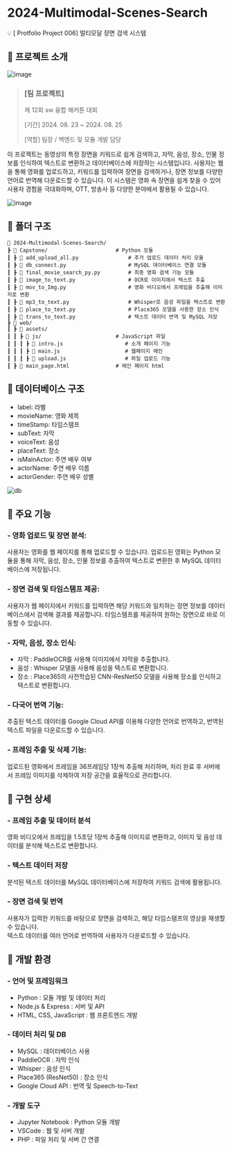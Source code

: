 # 2024-Multimodal-Scenes-Search
💡 [ Protfolio Project 006] 멀티모달 장면 검색 시스템

## 📌 프로젝트 소개
![image](https://github.com/user-attachments/assets/35e499a4-45f2-49f2-bdd3-64d508d34234)  
> ### [팀 프로젝트]
> 제 12회 sw 융합 해커톤 대회
>  
> [기간] 2024. 08. 23 ~ 2024. 08. 25
>  
> [역할] 팀장 / 백엔드 및 모듈 개발 담당  
  
이 프로젝트는 동영상의 특정 장면을 키워드로 쉽게 검색하고, 자막, 음성, 장소, 인물 정보를 인식하여 텍스트로 변환하고 데이터베이스에 저장하는 시스템입니다. 사용자는 웹을 통해 영화를 업로드하고, 키워드를 입력하여 장면을 검색하거나, 장면 정보를 다양한 언어로 번역해 다운로드할 수 있습니다. 이 시스템은 영화 속 장면을 쉽게 찾을 수 있어 사용자 경험을 극대화하며, OTT, 방송사 등 다양한 분야에서 활용될 수 있습니다.

![image](https://github.com/user-attachments/assets/a94daa70-973b-49c5-8fab-969216735140)

## 📌 폴더 구조
    📂 2024-Multimodal-Scenes-Search/  
    ┣ 📂 Capstone/                      # Python 모듈  
    ┃ ┣ 📜 add_upload_all.py                # 추가 업로드 데이터 처리 모듈  
    ┃ ┣ 📜 db_connect.py                    # MySQL 데이터베이스 연결 모듈  
    ┃ ┣ 🔎 final_movie_search_py.py         # 최종 영화 검색 기능 모듈  
    ┃ ┣ 📜 image_to_text.py                 # OCR로 이미지에서 텍스트 추출  
    ┃ ┣ 📜 mov_to_Img.py                    # 영화 비디오에서 프레임을 추출해 이미지로 변환  
    ┃ ┣ 📜 mp3_to_text.py                   # Whisper로 음성 파일을 텍스트로 변환  
    ┃ ┣ 📜 place_to_text.py                 # Place365 모델을 사용한 장소 인식  
    ┃ ┣ 📜 trans_to_text.py                 # 텍스트 데이터 번역 및 MySQL 저장  
    ┣ 📂 web/                       
    ┃ ┣ 📂 assets/                     
    ┃ ┃ ┣ 📂 js/                        # JavaScript 파일   
    ┃ ┃ ┃ ┣ 📜 intro.js                    # 소개 페이지 기능  
    ┃ ┃ ┃ ┣ 📜 main.js                     # 웹페이지 메인  
    ┃ ┃ ┃ ┣ 📜 upload.js                   # 파일 업로드 기능  
    ┃ ┣ 🔎 main_page.html               # 메인 페이지 html

## 📌 데이터베이스 구조
 - label: 라벨  
 - movieName: 영화 제목  
 - timeStamp: 타임스탬프  
 - subText: 자막  
 - voiceText: 음성  
 - placeText: 장소  
 - isMainActor: 주연 배우 여부  
 - actorName: 주연 배우 이름  
 - actorGender: 주연 배우 성별
   
![db](https://github.com/user-attachments/assets/a29ee678-4eb3-4c2b-b9bd-a0e9faf280c9)

## 📌 주요 기능
### - 영화 업로드 및 장면 분석:  
사용자는 영화를 웹 페이지를 통해 업로드할 수 있습니다. 업로드된 영화는 Python 모듈을 통해 자막, 음성, 장소, 인물 정보를 추출하여 텍스트로 변환한 후 MySQL 데이터베이스에 저장됩니다.

### - 장면 검색 및 타임스탬프 제공:  
사용자가 웹 페이지에서 키워드를 입력하면 해당 키워드와 일치하는 장면 정보를 데이터베이스에서 검색해 결과를 제공합니다. 타임스탬프를 제공하여 원하는 장면으로 바로 이동할 수 있습니다.

### - 자막, 음성, 장소 인식:
- 자막 : PaddleOCR를 사용해 이미지에서 자막을 추출합니다.  
- 음성 : Whisper 모델을 사용해 음성을 텍스트로 변환합니다.  
- 장소 : Place365의 사전학습된 CNN-ResNet50 모델을 사용해 장소를 인식하고 텍스트로 변환합니다.  

### - 다국어 번역 기능:
추출된 텍스트 데이터를 Google Cloud API를 이용해 다양한 언어로 번역하고, 번역된 텍스트 파일을 다운로드할 수 있습니다.  

### - 프레임 추출 및 삭제 기능:
업로드된 영화에서 프레임을 36프레임당 1장씩 추출해 처리하며, 처리 완료 후 서버에서 프레임 이미지를 삭제하여 저장 공간을 효율적으로 관리합니다.  

## 📌 구현 상세
### - 프레임 추출 및 데이터 분석
영화 비디오에서 프레임을 1.5초당 1장씩 추출해 이미지로 변환하고, 이미지 및 음성 데이터를 분석해 텍스트로 변환합니다.  

### - 텍스트 데이터 저장
분석된 텍스트 데이터를 MySQL 데이터베이스에 저장하여 키워드 검색에 활용됩니다.  

### - 장면 검색 및 번역
사용자가 입력한 키워드를  바탕으로 장면을 검색하고, 해당 타임스탬프의 영상을 재생할 수 있습니다.  
텍스트 데이터를 여러 언어로 번역하여 사용자가 다운로드할 수 있습니다.  


## 📌 개발 환경
### - 언어 및 프레임워크
- Python : 모듈 개발 및 데이터 처리
- Node.js & Express : 서버 및 API
- HTML, CSS, JavaScript : 웹 프론트엔드 개발

### - 데이터 처리 및 DB
- MySQL : 데이터베이스 사용
- PaddleOCR : 자막 인식
- Whisper : 음성 인식
- Place365 (ResNet50) : 장소 인식
- Google Cloud API : 번역 및 Speech-to-Text

### - 개발 도구
- Jupyter Notebook : Python 모듈 개발
- VSCode : 웹 및 서버 개발
- PHP : 파일 처리 및 서버 간 연결
 
